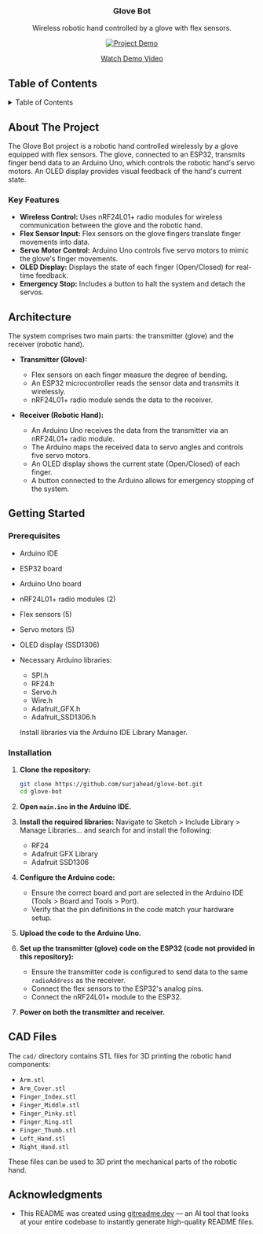<div align="center">
  
<h3 align="center">Glove Bot</h3>

  <p align="center">
    Wireless robotic hand controlled by a glove with flex sensors.
    <br />
  </p>
</div>

<!-- REMOVE THIS IF YOU DON'T HAVE A DEMO -->
<!-- TIP: You can alternatively directly upload a video up to 100MB by dropping it in while editing the README on GitHub. This displays a video player directly on GitHub instead of making it so that you have to click an image/link -->
<p align="center">
  <a href="https://youtu.be/sKcfIg82iaY">
    <img src="assets/demo.gif" alt="Project Demo">
  </a>
</p>
<p align="center">
  <a href="https://youtu.be/sKcfIg82iaY">Watch Demo Video</a>
</p>


## Table of Contents

<details>
  <summary>Table of Contents</summary>
  <ol>
    <li>
      <a href="#about-the-project">About The Project</a>
      <ul>
        <li><a href="#key-features">Key Features</a></li>
      </ul>
    </li>
    <li><a href="#architecture">Architecture</a></li>
    <li>
      <a href="#getting-started">Getting Started</a>
      <ul>
        <li><a href="#prerequisites">Prerequisites</a></li>
        <li><a href="#installation">Installation</a></li>
      </ul>
    </li>
    <li><a href="#cad-files">CAD Files</a></li>
    <li><a href="#acknowledgments">Acknowledgments</a></li>
  </ol>
</details>

## About The Project

The Glove Bot project is a robotic hand controlled wirelessly by a glove equipped with flex sensors. The glove, connected to an ESP32, transmits finger bend data to an Arduino Uno, which controls the robotic hand's servo motors. An OLED display provides visual feedback of the hand's current state.

### Key Features

- **Wireless Control:** Uses nRF24L01+ radio modules for wireless communication between the glove and the robotic hand.
- **Flex Sensor Input:** Flex sensors on the glove fingers translate finger movements into data.
- **Servo Motor Control:** Arduino Uno controls five servo motors to mimic the glove's finger movements.
- **OLED Display:** Displays the state of each finger (Open/Closed) for real-time feedback.
- **Emergency Stop:** Includes a button to halt the system and detach the servos.
## Architecture

The system comprises two main parts: the transmitter (glove) and the receiver (robotic hand).

- **Transmitter (Glove):**
  - Flex sensors on each finger measure the degree of bending.
  - An ESP32 microcontroller reads the sensor data and transmits it wirelessly.
  - nRF24L01+ radio module sends the data to the receiver.

- **Receiver (Robotic Hand):**
  - An Arduino Uno receives the data from the transmitter via an nRF24L01+ radio module.
  - The Arduino maps the received data to servo angles and controls five servo motors.
  - An OLED display shows the current state (Open/Closed) of each finger.
  - A button connected to the Arduino allows for emergency stopping of the system.

## Getting Started

### Prerequisites

- Arduino IDE
- ESP32 board
- Arduino Uno board
- nRF24L01+ radio modules (2)
- Flex sensors (5)
- Servo motors (5)
- OLED display (SSD1306)
- Necessary Arduino libraries:
  - SPI.h
  - RF24.h
  - Servo.h
  - Wire.h
  - Adafruit_GFX.h
  - Adafruit_SSD1306.h

  Install libraries via the Arduino IDE Library Manager.

### Installation

1.  **Clone the repository:**
    ```sh
    git clone https://github.com/surjahead/glove-bot.git
    cd glove-bot
    ```

2.  **Open `main.ino` in the Arduino IDE.**

3.  **Install the required libraries:**
    Navigate to Sketch > Include Library > Manage Libraries... and search for and install the following:
    - RF24
    - Adafruit GFX Library
    - Adafruit SSD1306

4.  **Configure the Arduino code:**
    - Ensure the correct board and port are selected in the Arduino IDE (Tools > Board and Tools > Port).
    - Verify that the pin definitions in the code match your hardware setup.

5.  **Upload the code to the Arduino Uno.**

6.  **Set up the transmitter (glove) code on the ESP32 (code not provided in this repository):**
    - Ensure the transmitter code is configured to send data to the same `radioAddress` as the receiver.
    - Connect the flex sensors to the ESP32's analog pins.
    - Connect the nRF24L01+ module to the ESP32.

7.  **Power on both the transmitter and receiver.**

## CAD Files

The `cad/` directory contains STL files for 3D printing the robotic hand components:

-   `Arm.stl`
-   `Arm_Cover.stl`
-   `Finger_Index.stl`
-   `Finger_Middle.stl`
-   `Finger_Pinky.stl`
-   `Finger_Ring.stl`
-   `Finger_Thumb.stl`
-   `Left_Hand.stl`
-   `Right_Hand.stl`

These files can be used to 3D print the mechanical parts of the robotic hand.

## Acknowledgments

- This README was created using [gitreadme.dev](https://gitreadme.dev) — an AI tool that looks at your entire codebase to instantly generate high-quality README files.
